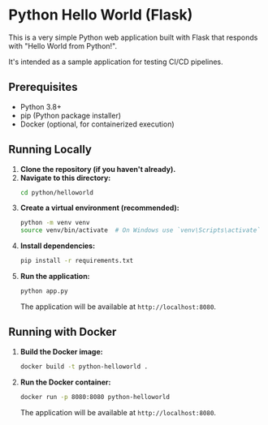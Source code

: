 # Python Hello World (Flask)

This is a very simple Python web application built with Flask that responds with "Hello World from Python!".

It's intended as a sample application for testing CI/CD pipelines.

## Prerequisites

*   Python 3.8+
*   pip (Python package installer)
*   Docker (optional, for containerized execution)

## Running Locally

1.  **Clone the repository (if you haven't already).**
2.  **Navigate to this directory:**
    ```bash
    cd python/helloworld
    ```
3.  **Create a virtual environment (recommended):**
    ```bash
    python -m venv venv
    source venv/bin/activate  # On Windows use `venv\Scripts\activate`
    ```
4.  **Install dependencies:**
    ```bash
    pip install -r requirements.txt
    ```
5.  **Run the application:**
    ```bash
    python app.py
    ```
    The application will be available at `http://localhost:8080`.

## Running with Docker

1.  **Build the Docker image:**
    ```bash
    docker build -t python-helloworld .
    ```
2.  **Run the Docker container:**
    ```bash
    docker run -p 8080:8080 python-helloworld
    ```
    The application will be available at `http://localhost:8080`.

